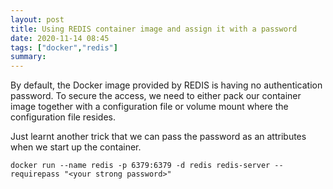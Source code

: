 ```yaml
---
layout: post
title: Using REDIS container image and assign it with a password
date: 2020-11-14 08:45
tags: ["docker","redis"]
summary:
---
```


By default, the Docker image provided by REDIS is having no authentication password. To secure the access, we need to either pack our container image together with a configuration file or volume mount where the configuration file resides.

Just learnt another trick that we can pass the password as an attributes when we start up the container.

`docker run --name redis -p 6379:6379 -d redis redis-server --requirepass "<your strong password>"`

